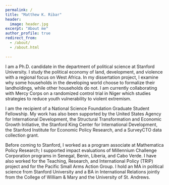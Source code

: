```yaml
---
permalink: /
title: "Matthew K. Ribar"
header:
  image: header.jpg 
excerpt: "About me"
author_profile: true
redirect_from: 
  - /about/
  - /about.html
 
---
```


I am a Ph.D. candidate in the department of political science at Stanford University. I study the political economy of land, development, and violence with a regional focus on West Africa. In my dissertation project, I examine why some households in the developing world choose to formalize their landholdings, while other households do not. I am currently collaborating with Mercy Corps on a randomized control trial in Niger which studies strategies to reduce youth vulnerability to violent extremism. 

I am the recipient of a National Science Foundation Graduate Student Fellowship. My work has also been supported by the United States Agency for International Development, the Structural Transformation and Economic Growth Initiative, the Stanford King Center for International Development, the Stanford Institute for Economic Policy Research, and a SurveyCTO data collection grant. 

Before coming to Stanford, I worked as a program associate at Mathematica Policy Research; I supported impact evaluations of Millennium Challenge Corporation programs in Senegal, Benin, Liberia, and Cabo Verde. I have also worked for the Teaching, Research, and International Policy (TRIP) project and for the Pacific Small Arms Action Group. I hold an MA in political science from Stanford University and a BA in International Relations jointly from the College of William & Mary and the University of St. Andrews. 

